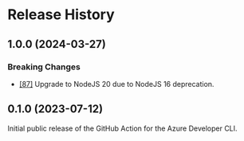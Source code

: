 # Release History

## 1.0.0 (2024-03-27)

### Breaking Changes

- [[87]](https://github.com/Azure/setup-azd/pull/87) Upgrade to NodeJS 20 due to NodeJS 16 deprecation.

## 0.1.0 (2023-07-12)

Initial public release of the GitHub Action for the Azure Developer CLI.
